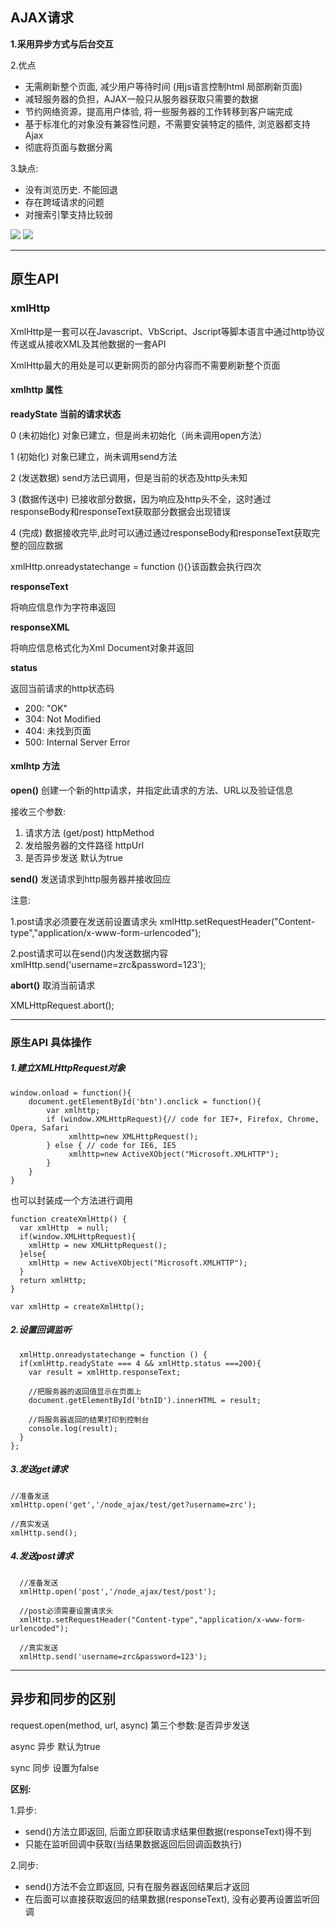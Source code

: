 ## AJAX请求

**1.采用异步方式与后台交互**

2.优点

- 无需刷新整个页面, 减少用户等待时间 (用js语言控制html 局部刷新页面)
- 减轻服务器的负担，AJAX一般只从服务器获取只需要的数据
- 节约网络资源，提高用户体验, 将一些服务器的工作转移到客户端完成
- 基于标准化的对象没有兼容性问题，不需要安装特定的插件, 浏览器都支持Ajax
- 彻底将页面与数据分离

3.缺点:

- 没有浏览历史. 不能回退
- 存在跨域请求的问题
- 对搜索引擎支持比较弱

![](http://i.imgur.com/bw7giWQ.png)
![](http://i.imgur.com/eh1UREq.png)


----------
## 原生API
### xmlHttp
XmlHttp是一套可以在Javascript、VbScript、Jscript等脚本语言中通过http协议传送或从接收XML及其他数据的一套API

XmlHttp最大的用处是可以更新网页的部分内容而不需要刷新整个页面

#### xmlhttp 属性
**readyState 当前的请求状态**

0 (未初始化) 对象已建立，但是尚未初始化（尚未调用open方法） 

1 (初始化) 对象已建立，尚未调用send方法 

2 (发送数据) send方法已调用，但是当前的状态及http头未知 

3 (数据传送中) 已接收部分数据，因为响应及http头不全，这时通过responseBody和responseText获取部分数据会出现错误

4 (完成) 数据接收完毕,此时可以通过通过responseBody和responseText获取完整的回应数据 

xmlHttp.onreadystatechange = function (){}该函数会执行四次


**responseText**

将响应信息作为字符串返回

**responseXML**

将响应信息格式化为Xml Document对象并返回

**status**

返回当前请求的http状态码

- 200: "OK"
- 304: Not Modified
- 404: 未找到页面
- 500: Internal Server Error
 

#### xmlhtp 方法
**open()**
创建一个新的http请求，并指定此请求的方法、URL以及验证信息

接收三个参数:

1. 请求方法 (get/post) httpMethod
2. 发给服务器的文件路径 httpUrl
3. 是否异步发送  默认为true 

**send()**
发送请求到http服务器并接收回应

注意: 

1.post请求必须要在发送前设置请求头
xmlHttp.setRequestHeader("Content-type","application/x-www-form-urlencoded");

2.post请求可以在send()内发送数据内容
xmlHttp.send('username=zrc&password=123');


**abort()** 取消当前请求

XMLHttpRequest.abort();



----------

### 原生API 具体操作
##### 1.建立XMLHttpRequest对象
	window.onload = function(){
		document.getElementById('btn').onclick = function(){
			var xmlhttp;
			if (window.XMLHttpRequest){// code for IE7+, Firefox, Chrome, Opera, Safari
				 xmlhttp=new XMLHttpRequest();
			} else { // code for IE6, IE5
				 xmlhttp=new ActiveXObject("Microsoft.XMLHTTP");
			}
		}	
	}
	

也可以封装成一个方法进行调用
	
	function createXmlHttp() {
	  var xmlHttp  = null;
	  if(window.XMLHttpRequest){
	    xmlHttp = new XMLHttpRequest();
	  }else{
	    xmlHttp = new ActiveXObject("Microsoft.XMLHTTP");
	  }
	  return xmlHttp;
	}

	var xmlHttp = createXmlHttp();

##### 2.设置回调监听

      xmlHttp.onreadystatechange = function () {
  	  if(xmlHttp.readyState === 4 && xmlHttp.status ===200){
        var result = xmlHttp.responseText;

        //把服务器的返回值显示在页面上
        document.getElementById('btnID').innerHTML = result;
		
		//将服务器返回的结果打印到控制台
        console.log(result);
      }
  	};

##### 3.发送get请求
	//准备发送
	xmlHttp.open('get','/node_ajax/test/get?username=zrc'); 

	//真实发送
	xmlHttp.send();
##### 4.发送post请求
	  //准备发送
	  xmlHttp.open('post','/node_ajax/test/post');
	
	  //post必须需要设置请求头
	  xmlHttp.setRequestHeader("Content-type","application/x-www-form-urlencoded");
	
	  //真实发送
	  xmlHttp.send('username=zrc&password=123');


----------

## 异步和同步的区别

request.open(method, url, async)  第三个参数:是否异步发送

async 异步 默认为true

sync   同步 设置为false

**区别:**

1.异步: 

- send()方法立即返回, 后面立即获取请求结果但数据(responseText)得不到
- 只能在监听回调中获取(当结果数据返回后回调函数执行)

2.同步: 

- send()方法不会立即返回, 只有在服务器返回结果后才返回
- 在后面可以直接获取返回的结果数据(responseText), 没有必要再设置监听回调